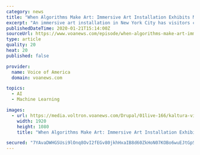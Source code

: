 ```yaml
---
category: news
title: "When Algorithms Make Art: Immersive Art Installation Exhibits Machine-Learning"
excerpt: "An immersive art installation in New York City has visitors captivated. The team behind the popular attraction? It’s part human and part machine-learning algorithms. VOA’s Tina Trinh looks at what happens when artificial intelligence becomes part of the creative process"
publishedDateTime: 2020-01-21T15:14:00Z
sourceUrl: https://www.voanews.com/episode/when-algorithms-make-art-immersive-art-installation-exhibits-machine-learning-4163451
type: article
quality: 20
heat: 20
published: false

provider:
  name: Voice of America
  domain: voanews.com

topics:
  - AI
  - Machine Learning

images:
  - url: https://media.voltron.voanews.com/Drupal/01live-166/kaltura-video-thumbs/1_0/1_0wxf7bh7.jpg
    width: 1920
    height: 1080
    title: "When Algorithms Make Art: Immersive Art Installation Exhibits Machine-Learning"

secured: "7YAvaDWHGSUsi9lOnq8OvI2fEGv80jkhHxaIB8d60ZkHoN07KOBo6wuEJtGpS0buX9JYf1emzCohXSVT8qNJEc0ZEwZTYZNDc/7mMu9vQBzjWowe4yiAMHLBQiWQ4q83Mtrl5bcCp0LD+r0Vr3K9DFS205W0bT8xqcb/jaat5KseurAaYHU3Un4i58fMYeHTMbN4dzrMDquPd3yVZJ9/tkD2SHKH4+Y7vvfs7lI4OolxH+uKIeSmI/R3TIyvrYTK5GxiFCthyL8kjJB6sH3KlGBgxIzaL54XrOruWL90eGI=;KNuocZyyDkD94qyzd/gmVg=="
---
```


